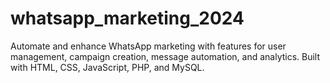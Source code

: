 # whatsapp_marketing_2024
Automate and enhance WhatsApp marketing with features for user management, campaign creation, message automation, and analytics. Built with HTML, CSS, JavaScript, PHP, and MySQL.
